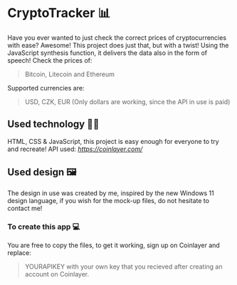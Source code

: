 # CryptoTracker 📊
Have you ever wanted to just check the correct prices of cryptocurrencies with ease? Awesome! This project does just that, but with a twist! Using the JavaScript synthesis function, it delivers the data also in the form of speech!
Check the prices of:
> Bitcoin, Litecoin and Ethereum

Supported currencies are:
> USD, CZK, EUR (Only dollars are working, since the API in use is paid)

## Used technology 🧑‍💻
HTML, CSS & JavaScript, this project is easy enough for everyone to try and recreate!
API used: *https://coinlayer.com/*
## Used design 🖼️
The design in use was created by me, inspired by the new Windows 11 design language, if you wish for the mock-up files, do not hesitate to contact me!
### To create this app 💻
You are free to copy the files, to get it working, sign up on Coinlayer and replace:
> YOURAPIKEY 
with your own key that you recieved after creating an account on Coinlayer.
